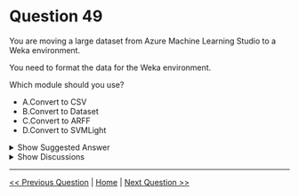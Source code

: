 # Question 49

You are moving a large dataset from Azure Machine Learning Studio to a Weka environment.

You need to format the data for the Weka environment.

Which module should you use?

- A.Convert to CSV
- B.Convert to Dataset
- C.Convert to ARFF
- D.Convert to SVMLight

<details>
  <summary>Show Suggested Answer</summary>

<strong>C</strong><br>

<p>Use the Convert to ARFF module in Azure Machine Learning Studio, to convert datasets and results in Azure Machine Learning to the attribute-relation file format used by the Weka toolset. This format is known as ARFF.</p>
<p>The ARFF data specification for Weka supports multiple machine learning tasks, including data preprocessing, classification, and feature selection. In this format, data is organized by entites and their attributes, and is contained in a single text file.</p>
<p>Reference:</p>
<p>https://docs.microsoft.com/en-us/azure/machine-learning/studio-module-reference/convert-to-arff</p>

</details>

<details>
  <summary>Show Discussions</summary>

<blockquote><p><strong>chaudha4</strong> <code>(Fri 29 Oct 2021 20:19)</code> - <em>Upvotes: 13</em></p><p>This applies only to ML Studio (classic)  - it won&#x27;t get asked. Skip this one !!</p></blockquote>
<blockquote><p><strong>Saurabhjain507</strong> <code>(Sun 27 Nov 2022 06:44)</code> - <em>Upvotes: 1</em></p><p>thank you for your comment!</p></blockquote>
<blockquote><p><strong>evangelist</strong> <code>(Wed 21 Aug 2024 05:45)</code> - <em>Upvotes: 1</em></p><p>WEKA can use any format but ARFF is the native data format of course it is the answer.</p></blockquote>
<blockquote><p><strong>krishna1818</strong> <code>(Wed 29 Nov 2023 10:18)</code> - <em>Upvotes: 1</em></p><p>Convert to ARFF</p></blockquote>
<blockquote><p><strong>duytran216</strong> <code>(Tue 07 Sep 2021 01:54)</code> - <em>Upvotes: 3</em></p><p>Correct. ARFF is Weka extension.</p></blockquote>
<blockquote><p><strong>ipindado2020</strong> <code>(Sat 08 May 2021 18:36)</code> - <em>Upvotes: 1</em></p><p>Agree with C</p></blockquote>

</details>

---

[<< Previous Question](question_48.md) | [Home](../index.md) | [Next Question >>](question_50.md)
